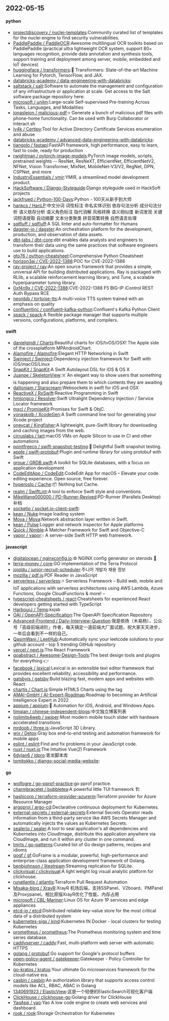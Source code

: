 ## 2022-05-15

#### python
* [projectdiscovery / nuclei-templates](https://github.com/projectdiscovery/nuclei-templates):Community curated list of templates for the nuclei engine to find security vulnerabilities.
* [PaddlePaddle / PaddleOCR](https://github.com/PaddlePaddle/PaddleOCR):Awesome multilingual OCR toolkits based on PaddlePaddle (practical ultra lightweight OCR system, support 80+ languages recognition, provide data annotation and synthesis tools, support training and deployment among server, mobile, embedded and IoT devices)
* [huggingface / transformers](https://github.com/huggingface/transformers):🤗
Transformers: State-of-the-art Machine Learning for Pytorch, TensorFlow, and JAX.
* [databricks-academy / data-engineering-with-databricks](https://github.com/databricks-academy/data-engineering-with-databricks):
* [saltstack / salt](https://github.com/saltstack/salt):Software to automate the management and configuration of any infrastructure or application at scale. Get access to the Salt software package repository here:
* [microsoft / unilm](https://github.com/microsoft/unilm):Large-scale Self-supervised Pre-training Across Tasks, Languages, and Modalities
* [jonaslejon / malicious-pdf](https://github.com/jonaslejon/malicious-pdf):💀
Generate a bunch of malicious pdf files with phone-home functionality. Can be used with Burp Collaborator or Interact.sh
* [ly4k / Certipy](https://github.com/ly4k/Certipy):Tool for Active Directory Certificate Services enumeration and abuse
* [databricks-academy / advanced-data-engineering-with-databricks](https://github.com/databricks-academy/advanced-data-engineering-with-databricks):
* [tiangolo / fastapi](https://github.com/tiangolo/fastapi):FastAPI framework, high performance, easy to learn, fast to code, ready for production
* [rwightman / pytorch-image-models](https://github.com/rwightman/pytorch-image-models):PyTorch image models, scripts, pretrained weights -- ResNet, ResNeXT, EfficientNet, EfficientNetV2, NFNet, Vision Transformer, MixNet, MobileNet-V3/V2, RegNet, DPN, CSPNet, and more
* [IndustryEssentials / ymir](https://github.com/IndustryEssentials/ymir):YMIR, a streamlined model development product.
* [HackSoftware / Django-Styleguide](https://github.com/HackSoftware/Django-Styleguide):Django styleguide used in HackSoft projects
* [jackfrued / Python-100-Days](https://github.com/jackfrued/Python-100-Days):Python - 100天从新手到大师
* [hankcs / HanLP](https://github.com/hankcs/HanLP):中文分词 词性标注 命名实体识别 依存句法分析 成分句法分析 语义依存分析 语义角色标注 指代消解 风格转换 语义相似度 新词发现 关键词短语提取 自动摘要 文本分类聚类 拼音简繁转换 自然语言处理
* [sqlfluff / sqlfluff](https://github.com/sqlfluff/sqlfluff):A SQL linter and auto-formatter for Humans
* [dagster-io / dagster](https://github.com/dagster-io/dagster):An orchestration platform for the development, production, and observation of data assets.
* [dbt-labs / dbt-core](https://github.com/dbt-labs/dbt-core):dbt enables data analysts and engineers to transform their data using the same practices that software engineers use to build applications.
* [gto76 / python-cheatsheet](https://github.com/gto76/python-cheatsheet):Comprehensive Python Cheatsheet
* [horizon3ai / CVE-2022-1388](https://github.com/horizon3ai/CVE-2022-1388):POC for CVE-2022-1388
* [ray-project / ray](https://github.com/ray-project/ray):An open source framework that provides a simple, universal API for building distributed applications. Ray is packaged with RLlib, a scalable reinforcement learning library, and Tune, a scalable hyperparameter tuning library.
* [0xf4n9x / CVE-2022-1388](https://github.com/0xf4n9x/CVE-2022-1388):CVE-2022-1388 F5 BIG-IP iControl REST Auth Bypass RCE
* [neonbjb / tortoise-tts](https://github.com/neonbjb/tortoise-tts):A multi-voice TTS system trained with an emphasis on quality
* [confluentinc / confluent-kafka-python](https://github.com/confluentinc/confluent-kafka-python):Confluent's Kafka Python Client
* [spack / spack](https://github.com/spack/spack):A flexible package manager that supports multiple versions, configurations, platforms, and compilers.

#### swift
* [danielgindi / Charts](https://github.com/danielgindi/Charts):Beautiful charts for iOS/tvOS/OSX! The Apple side of the crossplatform MPAndroidChart.
* [Alamofire / Alamofire](https://github.com/Alamofire/Alamofire):Elegant HTTP Networking in Swift
* [Swinject / Swinject](https://github.com/Swinject/Swinject):Dependency injection framework for Swift with iOS/macOS/Linux
* [SnapKit / SnapKit](https://github.com/SnapKit/SnapKit):A Swift Autolayout DSL for iOS & OS X
* [Juanpe / SkeletonView](https://github.com/Juanpe/SkeletonView):☠️
An elegant way to show users that something is happening and also prepare them to which contents they are awaiting
* [daltoniam / Starscream](https://github.com/daltoniam/Starscream):Websockets in swift for iOS and OSX
* [ReactiveX / RxSwift](https://github.com/ReactiveX/RxSwift):Reactive Programming in Swift
* [hmlongco / Resolver](https://github.com/hmlongco/Resolver):Swift Ultralight Dependency Injection / Service Locator framework
* [mxcl / PromiseKit](https://github.com/mxcl/PromiseKit):Promises for Swift & ObjC.
* [yonaskolb / XcodeGen](https://github.com/yonaskolb/XcodeGen):A Swift command line tool for generating your Xcode project
* [onevcat / Kingfisher](https://github.com/onevcat/Kingfisher):A lightweight, pure-Swift library for downloading and caching images from the web.
* [cirruslabs / tart](https://github.com/cirruslabs/tart):macOS VMs on Apple Silicon to use in CI and other automations
* [pointfreeco / swift-snapshot-testing](https://github.com/pointfreeco/swift-snapshot-testing):📸
Delightful Swift snapshot testing.
* [apple / swift-protobuf](https://github.com/apple/swift-protobuf):Plugin and runtime library for using protobuf with Swift
* [groue / GRDB.swift](https://github.com/groue/GRDB.swift):A toolkit for SQLite databases, with a focus on application development
* [CodeEditApp / CodeEdit](https://github.com/CodeEditApp/CodeEdit):CodeEdit App for macOS – Elevate your code editing experience. Open source, free forever.
* [hyperoslo / Cache](https://github.com/hyperoslo/Cache):📦
Nothing but Cache.
* [realm / SwiftLint](https://github.com/realm/SwiftLint):A tool to enforce Swift style and conventions.
* [MikeWang000000 / PD-Runner-Revived](https://github.com/MikeWang000000/PD-Runner-Revived):PD-Runner (Parallels Desktop) 补档
* [socketio / socket.io-client-swift](https://github.com/socketio/socket.io-client-swift):
* [kean / Nuke](https://github.com/kean/Nuke):Image loading system
* [Moya / Moya](https://github.com/Moya/Moya):Network abstraction layer written in Swift.
* [kean / Pulse](https://github.com/kean/Pulse):Logger and network inspector for Apple platforms
* [Quick / Nimble](https://github.com/Quick/Nimble):A Matcher Framework for Swift and Objective-C
* [vapor / vapor](https://github.com/vapor/vapor):💧
A server-side Swift HTTP web framework.

#### javascript
* [digitalocean / nginxconfig.io](https://github.com/digitalocean/nginxconfig.io):⚙️
NGINX config generator on steroids
💉
* [terra-money / core](https://github.com/terra-money/core):GO implementation of the Terra Protocol
* [jojoldu / junior-recruit-scheduler](https://github.com/jojoldu/junior-recruit-scheduler):주니어 개발자 채용 정보
* [mozilla / pdf.js](https://github.com/mozilla/pdf.js):PDF Reader in JavaScript
* [serverless / serverless](https://github.com/serverless/serverless):⚡
Serverless Framework – Build web, mobile and IoT applications with serverless architectures using AWS Lambda, Azure Functions, Google CloudFunctions & more! –
* [typescript-cheatsheets / react](https://github.com/typescript-cheatsheets/react):Cheatsheets for experienced React developers getting started with TypeScript
* [HarbourJ / Temp](https://github.com/HarbourJ/Temp):ksjsb
* [OAI / OpenAPI-Specification](https://github.com/OAI/OpenAPI-Specification):The OpenAPI Specification Repository
* [Advanced-Frontend / Daily-Interview-Question](https://github.com/Advanced-Frontend/Daily-Interview-Question):我是依扬（木易杨），公众号「高级前端进阶」作者，每天搞定一道前端大厂面试题，祝大家天天进步，一年后会看到不一样的自己。
* [QasimWani / LeetHub](https://github.com/QasimWani/LeetHub):Automatically sync your leetcode solutions to your github account - top 5 trending GitHub repository
* [vercel / next.js](https://github.com/vercel/next.js):The React Framework
* [goabstract / Awesome-Design-Tools](https://github.com/goabstract/Awesome-Design-Tools):The best design tools and plugins for everything
👉
* [facebook / lexical](https://github.com/facebook/lexical):Lexical is an extensible text editor framework that provides excellent reliability, accessibility and performance.
* [gatsbyjs / gatsby](https://github.com/gatsbyjs/gatsby):Build blazing fast, modern apps and websites with React
* [chartjs / Chart.js](https://github.com/chartjs/Chart.js):Simple HTML5 Charts using the <canvas> tag
* [AMAI-GmbH / AI-Expert-Roadmap](https://github.com/AMAI-GmbH/AI-Expert-Roadmap):Roadmap to becoming an Artificial Intelligence Expert in 2022
* [appium / appium](https://github.com/appium/appium):📱
Automation for iOS, Android, and Windows Apps.
* [timqian / chinese-independent-blogs](https://github.com/timqian/chinese-independent-blogs):中文独立博客列表
* [nolimits4web / swiper](https://github.com/nolimits4web/swiper):Most modern mobile touch slider with hardware accelerated transitions
* [mrdoob / three.js](https://github.com/mrdoob/three.js):JavaScript 3D Library.
* [wix / Detox](https://github.com/wix/Detox):Gray box end-to-end testing and automation framework for mobile apps
* [eslint / eslint](https://github.com/eslint/eslint):Find and fix problems in your JavaScript code.
* [nuxt / nuxt.js](https://github.com/nuxt/nuxt.js):The Intuitive Vue(2) Framework
* [6dylan6 / jdpro](https://github.com/6dylan6/jdpro):青龙脚本库
* [tomitokko / django-social-media-website](https://github.com/tomitokko/django-social-media-website):

#### go
* [wolfogre / go-pprof-practice](https://github.com/wolfogre/go-pprof-practice):go pprof practice.
* [charmbracelet / bubbletea](https://github.com/charmbracelet/bubbletea):A powerful little TUI framework
🏗
* [hashicorp / terraform-provider-azurerm](https://github.com/hashicorp/terraform-provider-azurerm):Terraform provider for Azure Resource Manager
* [argoproj / argo-cd](https://github.com/argoproj/argo-cd):Declarative continuous deployment for Kubernetes.
* [external-secrets / external-secrets](https://github.com/external-secrets/external-secrets):External Secrets Operator reads information from a third-party service like AWS Secrets Manager and automatically injects the values as Kubernetes Secrets.
* [sealerio / sealer](https://github.com/sealerio/sealer):A tool to seal application's all dependencies and Kubernetes into CloudImage, distribute this application anywhere via CloudImage, and run it within any cluster in one command.
* [tmrts / go-patterns](https://github.com/tmrts/go-patterns):Curated list of Go design patterns, recipes and idioms
* [gogf / gf](https://github.com/gogf/gf):GoFrame is a modular, powerful, high-performance and enterprise-class application development framework of Golang.
* [benbjohnson / litestream](https://github.com/benbjohnson/litestream):Streaming replication for SQLite.
* [clickvisual / clickvisual](https://github.com/clickvisual/clickvisual):A light weight log visual analytic platform for clickhouse.
* [runatlantis / atlantis](https://github.com/runatlantis/atlantis):Terraform Pull Request Automation
* [Misaka-blog / XrayR](https://github.com/Misaka-blog/XrayR):XrayR 机场后端，支持SSPanel、V2board、PMPanel及Proxypanel。相比原版XrayR优化了性能、内存占用
* [microsoft / CBL-Mariner](https://github.com/microsoft/CBL-Mariner):Linux OS for Azure 1P services and edge appliances
* [etcd-io / etcd](https://github.com/etcd-io/etcd):Distributed reliable key-value store for the most critical data of a distributed system
* [kubernetes-sigs / kind](https://github.com/kubernetes-sigs/kind):Kubernetes IN Docker - local clusters for testing Kubernetes
* [prometheus / prometheus](https://github.com/prometheus/prometheus):The Prometheus monitoring system and time series database.
* [caddyserver / caddy](https://github.com/caddyserver/caddy):Fast, multi-platform web server with automatic HTTPS
* [golang / protobuf](https://github.com/golang/protobuf):Go support for Google's protocol buffers
* [open-policy-agent / gatekeeper](https://github.com/open-policy-agent/gatekeeper):Gatekeeper - Policy Controller for Kubernetes
* [go-kratos / kratos](https://github.com/go-kratos/kratos):Your ultimate Go microservices framework for the cloud-native era.
* [casbin / casbin](https://github.com/casbin/casbin):An authorization library that supports access control models like ACL, RBAC, ABAC in Golang
* [1340691923 / ElasticView](https://github.com/1340691923/ElasticView):这是一个轻便的ElasticSearch可视化客户端
* [ClickHouse / clickhouse-go](https://github.com/ClickHouse/clickhouse-go):Golang driver for ClickHouse
* [YaoApp / yao](https://github.com/YaoApp/yao):Yao A low code engine to create web services and dashboard.
* [rook / rook](https://github.com/rook/rook):Storage Orchestration for Kubernetes
